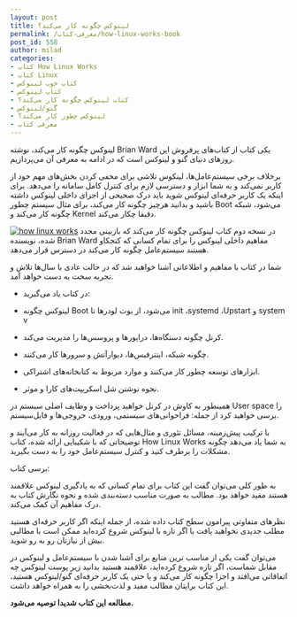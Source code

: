 ```yaml
---
layout: post
title: لینوکس چگونه کار می‌کند؟
permalink: /معرفی-کتاب/how-linux-works-book
post_id: 558
author: milad
categories: 
- کتاب How Linux Works
- کتاب Linux
- کتاب خوب لینوکس
- کتاب لینوکس
- کتاب لینوکس چگونه کار می‌کند؟
- گنو/لینوکس
- لینوکس چطور کار می‌کند؟
- معرفی کتاب
---
```


لینوکس چگونه کار می‌کند، نوشته Brian Ward یکی کتاب از کتاب‌های پرفروش این روزهای دنیای گنو و لینوکس است که در ادامه به معرفی آن می‌پردازیم.

برخلاف برخی سیستم‌عامل‌ها، لینکوس تلاشی برای مخفی کردن بخش‌های مهم خود از کاربر نمی‌کند و به شما ابزار و دسترسی لازم برای کنترل کامل سامانه را می‌دهد. برای اینکه یک کاربر حرفه‌ای لینوکس شوید باید درک صحیحی از اجزای داخلی لینوکس داشته باشید و بدانید هرچیز چگونه کار می‌کند، برای مثال سیستم چطور Boot می‌شود، شبکه چگونه کار‌ می‌کند و Kernel دقیقا چکار می‌کند.

[![how linux works](http://tuxgeek.ir/wp-content/uploads/2015/08/51ZbGNRxIFL._SX376_BO1204203200_-227x300.jpg)](http://tuxgeek.ir/wp-content/uploads/2015/08/51ZbGNRxIFL._SX376_BO1204203200_.jpg)
در نسخه دوم کتاب لینوکس چگونه کار می‌کند که بازبینی مجدد شده، نویسنده Brian Ward مفاهیم داخلی لینوکس را برای تمام کسانی که کنجکاو هستند سیستم‌عامل چگونه کار می‌کند در دسترس قرار می‌دهد.

شما در کتاب با مفاهیم و اطلاعاتی آشنا خواهید شد که در حالت عادی با سال‌ها تلاش و تجربه سخت به دست خواهد آمد.


* در کتاب یاد می‌گیرید:

* لینوکس چگونه Boot می‌شود، از بوت لودر‌ها تا init ،systemd ،Upstart و system v

	
* کرنل چگونه دستگاه‌ها، درایورها و پروسس‌ها را مدیریت می‌کند.

	
* چگونه شبکه، اینترفیس‌ها، دیوارآتش و سرورها کار می‌کنند.

	
* ابزارهای توسعه چطور کار می‌کنند و موارد مربوط به کتابخانه‌های اشتراکی.

	
* نحوه نوشتن شل اسکریپت‌های کارا و موثر.

همینطور به کاوش در کرنل خواهید پرداخت و وظایف اصلی سیستم در User space را برسی خواهید کرد از جمله: فراخوانی‌های سیستمی، ورودی‌، خروجی‌ها و فایل‌سیستم.

با ترکیب پیش‌زمینه، مسائل تئوری و مثال‌هایی که در فعالیت روزانه به کار می‌آیند و توضیحاتی که با شکیبایی ارائه شده، کتاب How Linux Works به شما یاد می‌دهد چگونه مشکلات را برطرف کنید و کنترل سیستم‌عامل خود را به دست بگیرید.

برسی کتاب:

به طور کلی می‌توان گفت این کتاب برای تمام کسانی که به یادگیری لینوکس علاقمند هستند مفید خواهد بود. مطالب به صورت مناسب دسته‌بندی شده و نحوه نگارش کتاب به درک مفاهیم آن کمک می‌کند.

نظرهای متفاوتی پیرامون سطح کتاب داده شده، از جمله اینکه اگر کاربر حرفه‌ای هستید مطلب جدیدی نخواهید یافت یا اگر تازه با لینوکس شروع کرده‌اید ممکن است با مطالبی بیش از نیازتان رو به رو شوید.

می‌توان گفت یکی از مناسب ترین منابع برای آشنا شدن با سیستم‌عامل و لینوکس در مقابل شماست، اگر تازه شروع کرده‌اید، علاقمند هستید بدانید زیر پوست لینوکس چه اتفاقاتی می‌افتد و اجزا چگونه کار می‌کند و یا حتی یک کاربر حرفه‌ای گنو/لینوکس هستید، این کتاب برایتان مطالب مفید و لذت‌بخشی را به همراه خواهد داشت.

**مطالعه این کتاب شدیدا توصیه می‌شود.**